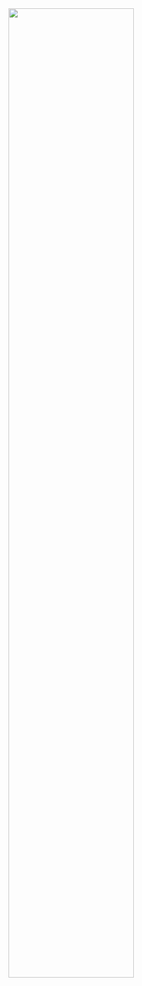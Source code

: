 <img src="https://github.com/Pierro55/REuse-Automatic-Filament-Welding-Machine/blob/main/Filament%20Sensor/Images/Filament%20sensor%20Bill%20of%20materials.PNG" width=70% height=70%>

